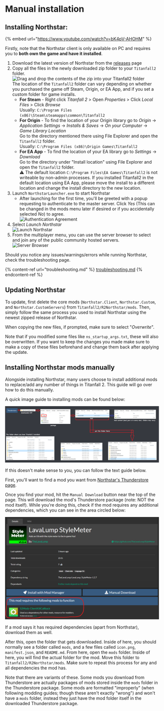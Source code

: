# Manual installation

## Installing Northstar:
{% embed url="https://www.youtube.com/watch?v=bK4pV-AHOHM" %}

Firstly, note that the Northstar client is only available on PC and requires you to **both own the game and have it installed**.

1. Download the latest version of Northstar from the [releases](https://github.com/R2Northstar/Northstar/releases) page
2. Copy all the files in the newly downloaded zip folder to your `Titanfall2` folder.\
   ![Drag and drop the contents of the zip into your Titanfall2 folder](../images/manual-install-drag-drop-files.png)\
   The location of the `Titanfall2` folder can vary depending on whether you purchased the game off Steam, Origin, or EA App, and if you set a custom folder for game installs.
   * **For Steam** - Right click _Titanfall 2_ > Open _Properties_ > Click _Local Files_ > Click _Browse_\
     Usually: `C:\Program Files (x86)\Steam\steamapps\common\Titanfall2`
   * **For Origin** - To find the location of your Origin library go to _Origin_ -> _Application Settings_ -> _Installs & Saves_ -> _On your Computer_ -> _Game Library Location_\
     Go to the directory mentioned there using File Explorer and open the `Titanfall2` folder.\
     Usually: `C:\Program Files (x86)\Origin Games\Titanfall2`
   * **For EA App** - To find the location of your EA library go to _Settings_ -> _Download_\
     Go to the directory under "Install location" using File Explorer and open the `Titanfall2` folder.\
     ⚠️ The default location `C:\Program Files\EA Games\Titanfall2` is not writeable by non-admin processes. If you installed Titanfall2 in the default location using EA App, please move the install to a different location and change the install directory to the new location.
3. Launch `NorthstarLauncher.exe` to start Northstar
   * After launching for the first time, you'll be greeted with a popup requesting to authenticate to the master server. Click _Yes_ (This can be changed in the mods menu later if desired or if you accidentally selected _No_) to agree.\
     ![Authentication Agreement](../images/titleagreement.png)
4. Select _Launch Northstar_\
   ![Launch Northstar](../images/titlelaunchnorthstar.png)
5. From the multiplayer menu, you can use the server browser to select and join any of the public community hosted servers.\
   ![Server Browser](../images/lobbyserverbrowser.png)

Should you notice any issues/warnings/errors while running Northstar, check the troubleshooting page.

{% content-ref url="troubleshooting.md" %}
[troubleshooting.md](troubleshooting.md)
{% endcontent-ref %}

## Updating Northstar

To update, first delete the core mods (`Northstar.Client`, `Northstar.Custom`, and `Northstar.CustomServers`) from `Titanfall2/R2Northstar/mods`.
Then, simply follow the same process you used to install Northstar using the newest zipped release of Northstar.

When copying the new files, if prompted, make sure to select "_Overwrite_".

Note that if you modified some files like `ns_startup_args.txt`, these will also be overwritten. If you want to keep the changes you made make sure to make a copy of these files beforehand and change them back after applying the update.

## Installing Northstar mods manually

Alongside installing Northstar, many users choose to install additional mods to replace/add any number of things in Titanfall 2. This guide will go over how to do this manually.

A quick image guide to installing mods can be found below:

![Quick guide to install mods manually](../images/manual-mod-install.png)

If this doesn't make sense to you, you can follow the text guide below.

First, you'll want to find a mod you want from [Northstar's Thunderstore page](https://northstar.thunderstore.io/).

Once you find your mod, hit the `Manual Download` button near the top of the page. This will download the mod's Thunderstore package (note: NOT the mod itself).
While you're doing this, check if the mod requires any additional dependencies, which you can see in the area circled below:

![Where required dependencies are shown on a mod's page](../images/mod-page-dependencies.png)

If a mod says it has required dependencies (apart from Northstar), download them as well.

After this, open the folder that gets downloaded. Inside of here, you should normally see a folder called `mods`, and a few files called `icon.png`, `manifest.json`, and `README.md`.
From here, open the `mods` folder. Inside of here, you will find the actual folder for the mod. Move this folder to `Titanfall2/R2Northstar/mods`. Make sure to repeat this process for any and all dependencies the mod has.

Note that there are variants of these. Some mods you download from Thunderstore are actually packages of mods stored inside the `mods` folder in the Thunderstore package.
Some mods are formatted "improperly" (when following modding guides; though these aren't exactly "wrong") and won't have a `mods` folder, instead they just have the mod folder itself in the downloaded Thunderstore package.
